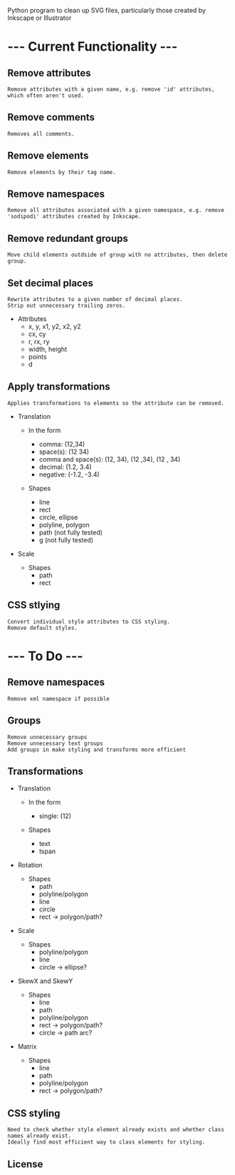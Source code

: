 Python program to clean up SVG files, particularly those created by Inkscape or Illustrator



# --- Current Functionality ---

## Remove attributes
	Remove attributes with a given name, e.g. remove 'id' attributes, which often aren't used.

## Remove comments
    Removes all comments.

## Remove elements
    Remove elements by their tag name.

## Remove namespaces
	Remove all attributes associated with a given namespace, e.g. remove 'sodipodi' attributes created by Inkscape.
	
## Remove redundant groups
	Move child elements outdside of group with no attributes, then delete group.

## Set decimal places
    Rewrite attributes to a given number of decimal places.
    Strip out unnecessary trailing zeros.
    
* Attributes
	- x, y, x1, y2, x2, y2
	- cx, cy
	- r, rx, ry
	- width, height
	- points
	- d

## Apply transformations
	Applies transformations to elements so the attribute can be removed.

* Translation
    - In the form
        - comma: (12,34)
        - space(s): (12 34)
        - comma and space(s): (12, 34), (12 ,34), (12 , 34)
        - decimal: (1.2, 3.4)
        - negative: (-1.2, -3.4)
        
    - Shapes
        - line
        - rect
        - circle, ellipse
        - polyline, polygon
        - path (not fully tested)
        - g (not fully tested)
        
* Scale
    - Shapes
        - path
        - rect

## CSS stlying
    Convert individual style attributes to CSS styling.
    Remove default styles.
    
# --- To Do ---

## Remove namespaces
	Remove xml namespace if possible
	
## Groups
	Remove unnecessary groups
	Remove unnecessary text groups
	Add groups in make styling and transforms more efficient

## Transformations

* Translation
    - In the form
        - single: (12)

    - Shapes
        - text
        - tspan
        
* Rotation
    - Shapes
        - path
        - polyline/polygon
        - line
        - circle
        - rect -> polygon/path?
        
* Scale
    - Shapes
        - polyline/polygon
        - line
        - circle -> ellipse?
        
* SkewX and SkewY
	- Shapes
		- line
		- path
		- polyline/polygon
		- rect -> polygon/path?
		- circle -> path arc?
		
* Matrix
	- Shapes
		- line
		- path
		- polyline/polygon
		- rect -> polygon/path?
            
## CSS styling
	Need to check whether style element already exists and whether class names already exist.
    Ideally find most efficient way to class elements for styling.
    
## License

	
